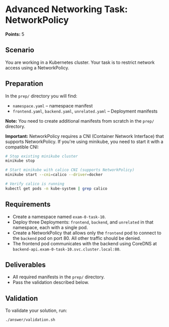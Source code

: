 # Advanced Networking Task: NetworkPolicy

**Points:** 5

## Scenario
You are working in a Kubernetes cluster. Your task is to restrict network access using a NetworkPolicy.

## Preparation
In the `prep/` directory you will find:
- `namespace.yaml` – namespace manifest
- `frontend.yaml`, `backend.yaml`, `unrelated.yaml` – Deployment manifests

**Note:** You need to create additional manifests from scratch in the `prep/` directory.

**Important:** NetworkPolicy requires a CNI (Container Network Interface) that supports NetworkPolicy. If you're using minikube, you need to start it with a compatible CNI:

```sh
# Stop existing minikube cluster
minikube stop

# Start minikube with calico CNI (supports NetworkPolicy)
minikube start --cni=calico --driver=docker

# Verify calico is running
kubectl get pods -n kube-system | grep calico
```

## Requirements
- Create a namespace named `exam-0-task-10`.
- Deploy three Deployments: `frontend`, `backend`, and `unrelated` in that namespace, each with a single pod.
- Create a NetworkPolicy that allows only the `frontend` pod to connect to the `backend` pod on port 80. All other traffic should be denied.
- The frontend pod communicates with the backend using CoreDNS at `backend-api.exam-0-task-10.svc.cluster.local:80`.

## Deliverables
- All required manifests in the `prep/` directory.
- Pass the validation described below.

## Validation
To validate your solution, run:

```sh
./answer/validation.sh
```
